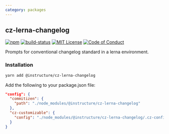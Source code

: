 ```yaml
---
category: packages
---
```


## cz-lerna-changelog

[![npm][npm]][npm-url]
[![build-status][build-status]][build-status-url]
[![MIT License][license-badge]][LICENSE]
[![Code of Conduct][coc-badge]][coc]

Prompts for conventional changelog standard in a lerna environment.

### Installation

```sh
yarn add @instructure/cz-lerna-changelog
```

Add the following to your package.json file:

```json
"config": {
  "commitizen": {
    "path": "./node_modules/@instructure/cz-lerna-changelog"
  },
  "cz-customizable": {
    "config": "./node_modules/@instructure/cz-lerna-changelog/.cz-config.js"
  }
}
```

[npm]: https://img.shields.io/npm/v/@instructure/cz-lerna-changelog.svg
[npm-url]: https://npmjs.com/package/@instructure/cz-lerna-changelog

[build-status]: https://travis-ci.org/instructure/instructure-ui.svg?branch=master
[build-status-url]: https://travis-ci.org/instructure/instructure-ui "Travis CI"

[license-badge]: https://img.shields.io/npm/l/instructure-ui.svg?style=flat-square
[license]: https://github.com/instructure/instructure-ui/blob/master/LICENSE

[coc-badge]: https://img.shields.io/badge/code%20of-conduct-ff69b4.svg?style=flat-square
[coc]: https://github.com/instructure/instructure-ui/blob/master/CODE_OF_CONDUCT.md
